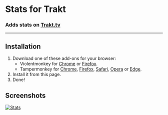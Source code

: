 <h1>Stats for Trakt</h1>
<h3>Adds stats on <a href="https://trakt.tv/">Trakt.tv</a></h3>
<hr>
<h2>Installation</h2>
<ol>
    <li>Download one of these add-ons for your browser:
        <ul>
            <li>Violentmonkey for <a href="https://chrome.google.com/webstore/detail/violent-monkey/jinjaccalgkegednnccohejagnlnfdag">Chrome</a> or <a href="https://addons.mozilla.org/firefox/addon/violentmonkey/">Firefox</a>.</li>
            <li>Tampermonkey for <a href="https://chrome.google.com/webstore/detail/tampermonkey/dhdgffkkebhmkfjojejmpbldmpobfkfo">Chrome</a>, <a href="https://addons.mozilla.org/en-US/firefox/addon/tampermonkey/">Firefox</a>, <a href="https://safari-extensions.apple.com/details/?id=net.tampermonkey.safari-G3XV72R5TC">Safari</a>, <a href="https://addons.opera.com/en/extensions/details/tampermonkey-beta/">Opera</a> or <a href="https://www.microsoft.com/store/apps/9NBLGGH5162S">Edge</a>.</li>
        </ul>
    </li>
    <li>Install it from this page.</li>
    <li>Done!</li>
</ol>
<h2>Screenshots</h2>
<a href="#"><img alt="Stats" title="Stats" src="https://i.imgur.com/TB9uvJ4.png"></a>
